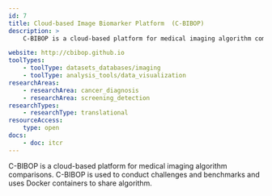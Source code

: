 ```yaml
---
id: 7
title: Cloud-based Image Biomarker Platform  (C-BIBOP)
description: >
    C-BIBOP is a cloud-based platform for medical imaging algorithm comparisons. C-BIBOP is used to conduct challenges and benchmarks and uses Docker containers to share algorithm.

website: http://cbibop.github.io
toolTypes:
    - toolType: datasets_databases/imaging
    - toolType: analysis_tools/data_visualization
researchAreas:
    - researchArea: cancer_diagnosis
    - researchArea: screening_detection
researchTypes:
    - researchType: translational
resourceAccess:
    type: open
docs:
    - doc: itcr      
---
```

C-BIBOP is a cloud-based platform for medical imaging algorithm comparisons. C-BIBOP is used to conduct challenges and benchmarks and uses Docker containers to share algorithm.